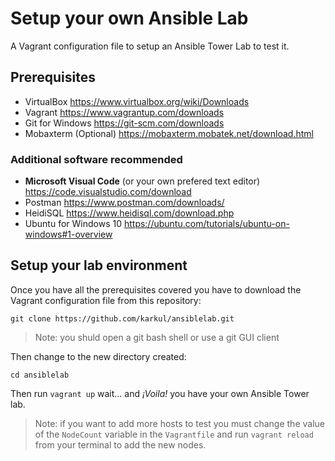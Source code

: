 # Setup your own Ansible Lab
A Vagrant configuration file to setup an Ansible Tower Lab to test it.

## Prerequisites
- VirtualBox
  https://www.virtualbox.org/wiki/Downloads 
- Vagrant 
  https://www.vagrantup.com/downloads 
- Git for Windows
  https://git-scm.com/downloads 
- Mobaxterm (Optional)
  https://mobaxterm.mobatek.net/download.html

### Additional software recommended
- **Microsoft Visual Code** (or your own prefered text editor)
  https://code.visualstudio.com/download 
- Postman 
  https://www.postman.com/downloads/ 
- HeidiSQL
  https://www.heidisql.com/download.php
- Ubuntu for Windows 10 https://ubuntu.com/tutorials/ubuntu-on-windows#1-overview

## Setup your lab environment
Once you have all the prerequisites covered you have to download the Vagrant configuration file from this repository:

``git clone https://github.com/karkul/ansiblelab.git``

> Note: you shuld open a git bash shell or use a git GUI client

Then change to the new directory created:

``cd ansiblelab``

Then run `vagrant up` wait... and *¡Voila!* you have your own Ansible Tower lab.

> Note: if you want to add more hosts to test you must change the value of the `NodeCount` variable in the `Vagrantfile` and run `vagrant reload` from your terminal to add the new nodes.